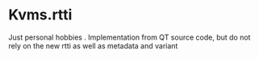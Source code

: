 # Kvms.rtti
Just personal hobbies . Implementation from QT source code, but do not rely on the new rtti as well as metadata and variant
